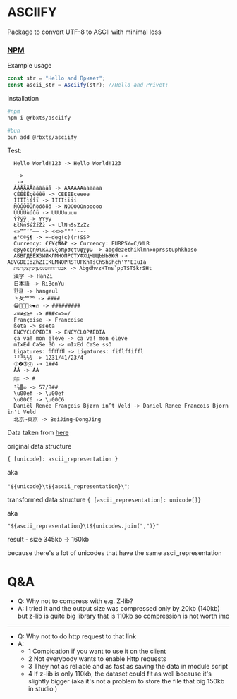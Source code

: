 # ASCIIFY
Package to convert UTF-8 to ASCII with minimal loss

### [NPM](https://www.npmjs.com/package/@rbxts/asciify)

Example usage
```ts
const str = "Hello and Привет";
const ascii_str = Asciify(str); //Hello and Privet;
```

Installation
```bash
#npm
npm i @rbxts/asciify

#bun
bun add @rbxts/asciify
```

Test:
```
  Hello World!123 -> Hello World!123
  
   -> 
   ->    	
  ÀÁÂÃÄÅàáâãäå -> AAAAAAaaaaaa
  ÇÈÉÊËçèéêë -> CEEEEceeee
  ÌÍÎÏìíîï -> IIIIiiii
  ÑÒÓÔÕÖñòóôõö -> NOOOOOnooooo
  ÙÚÛÜùúûü -> UUUUuuuu
  ÝŸýÿ -> YYyy
  ŁłŃńŚśŹźŻż -> LlNnSsZzZz
  «»“”‘’–— -> <<>>""''---
  ±°©®§¶ -> +-deg(c)(r)SSP
  Currency: €£¥¢₩₺₽ -> Currency: EURPSY=C/WLR
  αβγδεζηθικλμνξοπρσςτυφχψω -> abgdezethiklmnxoprsstuphkhpso
  АБВГДЕЁЖЗИЙКЛМНОПРСТУФХЦЧШЩЪЫЬЭЮЯ -> ABVGDEIoZhZIIKLMNOPRSTUFKhTsChShShch'Y'EIuIa
  אבגדהוזחטנסעףפץצקרשת -> AbgdhvzHTns`ppTSTSkrSHt
  漢字 -> HanZi
  日本語 -> RiBenYu
  한글 -> hangeul
  ⺀⺙⺮⺲ -> ####
  😀🤢🎉🚀⭐️❤️🔥 -> #########
  ✓∞≠≤≥÷ -> ###<=>=/
  Françoise -> Francoise
  ßeta -> sseta
  ENCYCLOPÆDIA -> ENCYCLOPAEDIA
  ça va! mon élève -> ca va! mon eleve
  mIxEd CaSe ßÖ -> mIxEd CaSe ssO
  Ligatures: ﬁﬂﬃﬄ -> Ligatures: fiflffiffl
  ¹²³¼½¾ -> 1231/41/23/4
  ①❷➂⓸ -> 1##4
  ÅÅ -> AA
  ﷺ -> #
  ⁵⅞∭∞ -> 57/8##
  \u00ef -> \u00ef
  \u00C6 -> \u00C6
  Daniël Renée François Bjørn in’t Veld -> Daniel Renee Francois Bjorn in't Veld
  北京→東京 -> BeiJing-DongJing
```

Data taken from [here](https://github.com/anyascii/anyascii/blob/master/unidecode/unidecode-py.tsv)

original data structure 

`{ [unicode]: ascii_representation }`

aka

`"${unicode}\t${ascii_representation}\"`;

transformed data structure
`{ [ascii_representation]: unicode[]}`

aka

`"${ascii_representation}\t${unicodes.join(",")}"`

result - size 345kb -> 160kb

because there's a lot of unicodes that have the same ascii_representation


# Q&A
- Q: Why not to compress with e.g. Z-lib?
- A: I tried it and the output size was compressed only by 20kb (140kb) but z-lib is quite big library that is 110kb so compression is not worth imo
------------------------
- Q: Why not to do http request to that link
- A:
  - 1 Compication if you want to use it on the client
  - 2 Not everybody wants to enable Http requests
  - 3 They not as reliable and as fast as saving the data in module script
  - 4 If z-lib is only 110kb, the dataset could fit as well because it's slightly bigger (aka it's not a problem to store the file that big 150kb in studio )
  

